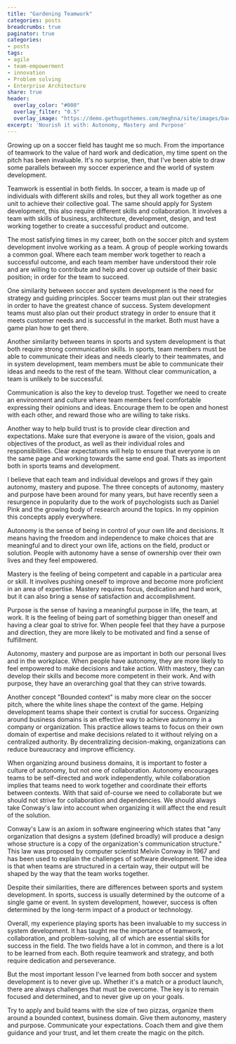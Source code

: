 ```yaml
---
title: "Gardening Teamwork"
categories: posts
breadcrumbs: true
paginator: true
categories: 
- posts
tags:
- agile
- team-empowerment
- innovation
- Problem solving
- Enterprise Architecture
share: true
header:
  overlay_color: "#000"
  overlay_filter: "0.5"
  overlay_image: "https://demo.gethugothemes.com/meghna/site/images/backgrounds/hero-area.jpg"
excerpt: 'Nourish it with: Autonomy, Mastery and Purpose'
---
```

Growing up on a soccer field has taught me so much. From the importance of teamwork to the value of hard work and dedication, my time spent on the pitch has been invaluable. It's no surprise, then, that I've been able to draw some parallels between my soccer experience and the world of system development.

Teamwork is essential in both fields. In soccer, a team is made up of individuals with different skills and roles, but they all work together as one unit to achieve their collective goal. The same should apply for System development, this also require different skills and collaboration. It involves a team with skills of business, architecture, development, design, and test working together to create a successful product and outcome.

The most satisfying times in my career, both on the soccer pitch and system development involve working as a team. A group of people working towards a common goal. Where each team member work together to reach a successful outcome, and each team member have understood their role and are willing to contribute and help and cover up outside of their basic position; in order for the team to succeed. 

One similarity between soccer and system development is the need for strategy and guiding principles. Soccer teams must plan out their strategies in order to have the greatest chance of success. System development teams must also plan out their product strategy in order to ensure that it meets customer needs and is successful in the market. Both must have a game plan how to get there.

Another similarity between teams in sports and system development is that both require strong communication skills. In sports, team members must be able to communicate their ideas and needs clearly to their teammates, and in system development, team members must be able to communicate their ideas and needs to the rest of the team. Without clear communication, a team is unlikely to be successful.

Communication is also the key to develop trust. Together we need to create an environment and culture where team members feel comfortable expressing their opinions and ideas. Encourage them to be open and honest with each other, and reward those who are willing to take risks.

Another way to help build trust is to provide clear direction and expectations. Make sure that everyone is aware of the vision, goals and objectives of the product, as well as their individual roles and responsibilities. Clear expectations will help to ensure that everyone is on the same page and working towards the same end goal. Thats as importent both in sports teams and development.

I believe that each team and individual develops and grows if they gain autonomy, mastery and pupose. The three concepts of autonomy, mastery and purpose have been around for many years, but have recently seen a resurgence in popularity due to the work of psychologists such as Daniel Pink and the growing body of research around the topics. In my oppinion this concepts apply everywhere. 

Autonomy is the sense of being in control of your own life and decisions. It means having the freedom and independence to make choices that are meaningful and to direct your own life, actions on the field, product or solution. People with autonomy have a sense of ownership over their own lives and they feel empowered.

Mastery is the feeling of being competent and capable in a particular area or skill. It involves pushing oneself to improve and become more proficient in an area of expertise. Mastery requires focus, dedication and hard work, but it can also bring a sense of satisfaction and accomplishment. 

Purpose is the sense of having a meaningful purpose in life, the team, at work. It is the feeling of being part of something bigger than oneself and having a clear goal to strive for. When people feel that they have a purpose and direction, they are more likely to be motivated and find a sense of fulfillment. 

Autonomy, mastery and purpose are as important in both our personal lives and in the workplace. When people have autonomy, they are more likely to feel empowered to make decisions and take action. With mastery, they can develop their skills and become more competent in their work. And with purpose, they have an overarching goal that they can strive towards. 

Another concept "Bounded context" is maby more clear on the soccer pitch, where the white lines shape the context of the game. Helping development teams shape their context is crutial for success. Organizing around business domains is an effective way to achieve autonomy in a company or organization. This practice allows teams to focus on their own domain of expertise and make decisions related to it without relying on a centralized authority. By decentralizing decision-making, organizations can reduce bureaucracy and improve efficiency.

When organizing around business domains, it is important to foster a culture of autonomy, but not one of collaboration. Autonomy encourages teams to be self-directed and work independently, while collaboration implies that teams need to work together and coordinate their efforts between contexts. With that said of-course we need to collaborate but we should not strive for collaboration and dependencies. We should always take Conway's law into account when organizing it will affect the end result of the solution.

Conway's Law is an axiom in software engineering which states that "any organization that designs a system (defined broadly) will produce a design whose structure is a copy of the organization's communication structure." This law was proposed by computer scientist Melvin Conway in 1967 and has been used to explain the challenges of software development. The idea is that when teams are structured in a certain way, their output will be shaped by the way that the team works together.

Despite their similarities, there are differences between sports and system development. In sports, success is usually determined by the outcome of a single game or event. In system development, however, success is often determined by the long-term impact of a product or technology.

Overall, my experience playing sports has been invaluable to my success in system development. It has taught me the importance of teamwork, collaboration, and problem-solving, all of which are essential skills for success in the field. The two fields have a lot in common, and there is a lot to be learned from each. Both require teamwork and strategy, and both require dedication and perseverance. 

But the most important lesson I've learned from both soccer and system development is to never give up. Whether it's a match or a product launch, there are always challenges that must be overcome. The key is to remain focused and determined, and to never give up on your goals.

Try to apply and build teams with the size of two pizzas, organize them around a bounded context, business domain. Give them autonomy, mastery and purpose. Communicate your expectations. Coach them and give them guidance and your trust, and let them create the magic on the pitch.
